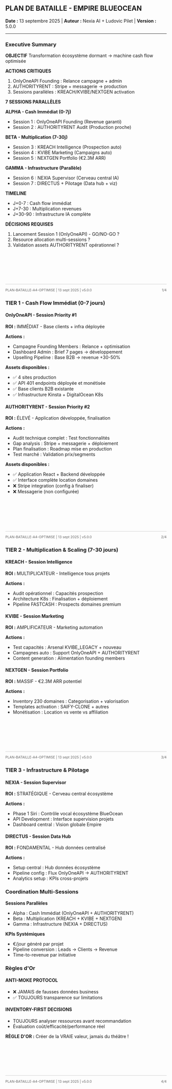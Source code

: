 ## PLAN DE BATAILLE - EMPIRE BLUEOCEAN

**Date :** 13 septembre 2025 | **Auteur :** Nexia AI + Ludovic Pilet | **Version :** 5.0.0

---

### Executive Summary

**OBJECTIF**
Transformation écosystème dormant → machine cash flow optimisée

**ACTIONS CRITIQUES**
1. OnlyOneAPI Founding : Relance campagne + admin 
2. AUTHORITYRENT : Stripe + messagerie → production
3. Sessions parallèles : KREACH/KVIBE/NEXTGEN activation

**7 SESSIONS PARALLÈLES**

**ALPHA - Cash Immédiat (0-7j)**
- Session 1 : OnlyOneAPI Founding (Revenue garanti)
- Session 2 : AUTHORITYRENT Audit (Production proche)

**BETA - Multiplication (7-30j)**  
- Session 3 : KREACH Intelligence (Prospection auto)
- Session 4 : KVIBE Marketing (Campaigns auto) 
- Session 5 : NEXTGEN Portfolio (€2.3M ARR)

**GAMMA - Infrastructure (Parallèle)**
- Session 6 : NEXIA Supervisor (Cerveau central IA)
- Session 7 : DIRECTUS + Pilotage (Data hub + viz)

**TIMELINE**
- J+0-7 : Cash flow immédiat
- J+7-30 : Multiplication revenues
- J+30-90 : Infrastructure IA complète

**DÉCISIONS REQUISES**
1. Lancement Session 1 (OnlyOneAPI) - GO/NO-GO ?
2. Resource allocation multi-sessions ?
3. Validation assets AUTHORITYRENT opérationnel ?

<div style="margin-top: 3cm; border-top: 1px solid #ccc; padding-top: 0.3cm; font-size: 8pt; color: #666; display: flex; justify-content: space-between;">
<span>PLAN-BATAILLE-A4-OPTIMISE | 13 sept 2025 | v5.0.0</span><span>1/4</span>
</div>

<div style="page-break-before: always;"></div>

### TIER 1 - Cash Flow Immédiat (0-7 jours)

#### OnlyOneAPI - Session Priority #1
**ROI :** IMMÉDIAT - Base clients + infra déployée

**Actions :**
- Campagne Founding Members : Relance + optimisation
- Dashboard Admin : Brief 7 pages → développement
- Upselling Pipeline : Base B2B → revenue +30-50%

**Assets disponibles :**
- ✅ 4 sites production
- ✅ API 401 endpoints déployée et monétisée
- ✅ Base clients B2B existante
- ✅ Infrastructure Kinsta + DigitalOcean K8s

#### AUTHORITYRENT - Session Priority #2
**ROI :** ÉLEVÉ - Application développée, finalisation

**Actions :**
- Audit technique complet : Test fonctionnalités
- Gap analysis : Stripe + messagerie + déploiement
- Plan finalisation : Roadmap mise en production
- Test marché : Validation prix/segments

**Assets disponibles :**
- ✅ Application React + Backend développée
- ✅ Interface complète location domaines
- ❌ Stripe integration (config à finaliser)
- ❌ Messagerie (non configurée)

<div style="margin-top: 3cm; border-top: 1px solid #ccc; padding-top: 0.3cm; font-size: 8pt; color: #666; display: flex; justify-content: space-between;">
<span>PLAN-BATAILLE-A4-OPTIMISE | 13 sept 2025 | v5.0.0</span><span>2/4</span>
</div>

<div style="page-break-before: always;"></div>

### TIER 2 - Multiplication & Scaling (7-30 jours)

#### KREACH - Session Intelligence
**ROI :** MULTIPLICATEUR - Intelligence tous projets

**Actions :**
- Audit opérationnel : Capacités prospection
- Architecture K8s : Finalisation + déploiement
- Pipeline FASTCASH : Prospects domaines premium

#### KVIBE - Session Marketing
**ROI :** AMPLIFICATEUR - Marketing automation

**Actions :**
- Test capacités : Arsenal KVIBE_LEGACY + nouveau
- Campagnes auto : Support OnlyOneAPI + AUTHORITYRENT
- Content generation : Alimentation founding members

#### NEXTGEN - Session Portfolio
**ROI :** MASSIF - €2.3M ARR potentiel

**Actions :**
- Inventory 230 domaines : Categorisation + valorisation
- Templates activation : SAIFY-CLONE + autres
- Monétisation : Location vs vente vs affiliation

<div style="margin-top: 3cm; border-top: 1px solid #ccc; padding-top: 0.3cm; font-size: 8pt; color: #666; display: flex; justify-content: space-between;">
<span>PLAN-BATAILLE-A4-OPTIMISE | 13 sept 2025 | v5.0.0</span><span>3/4</span>
</div>

<div style="page-break-before: always;"></div>

### TIER 3 - Infrastructure & Pilotage

#### NEXIA - Session Supervisor
**ROI :** STRATÉGIQUE - Cerveau central écosystème

**Actions :**
- Phase 1 Siri : Contrôle vocal écosystème BlueOcean
- API Development : Interface supervision projets
- Dashboard central : Vision globale Empire

#### DIRECTUS - Session Data Hub
**ROI :** FONDAMENTAL - Hub données centralisé

**Actions :**
- Setup central : Hub données écosystème
- Pipeline config : Flux OnlyOneAPI → AUTHORITYRENT
- Analytics setup : KPIs cross-projets

### Coordination Multi-Sessions

**Sessions Parallèles**
- Alpha : Cash Immédiat (OnlyOneAPI + AUTHORITYRENT)
- Beta : Multiplication (KREACH + KVIBE + NEXTGEN)
- Gamma : Infrastructure (NEXIA + DIRECTUS)

**KPIs Systémiques**
- €/jour généré par projet
- Pipeline conversion : Leads → Clients → Revenue
- Time-to-revenue par initiative

### Règles d'Or

#### ANTI-MOKE PROTOCOL
- ❌ JAMAIS de fausses données business
- ✅ TOUJOURS transparence sur limitations

#### INVENTORY-FIRST DECISIONS
- TOUJOURS analyser ressources avant recommandation
- Évaluation coût/efficacité/performance réel

**RÈGLE D'OR :** Créer de la VRAIE valeur, jamais du théâtre !

<div style="margin-top: 3cm; border-top: 1px solid #ccc; padding-top: 0.3cm; font-size: 8pt; color: #666; display: flex; justify-content: space-between;">
<span>PLAN-BATAILLE-A4-OPTIMISE | 13 sept 2025 | v5.0.0</span><span>4/4</span>
</div>